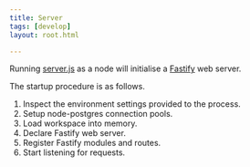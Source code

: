 ```yaml
---
title: Server
tags: [develop]
layout: root.html

---
```


Running [server.js](https://github.com/GEOLYTIX/xyz/blob/master/server.js) as a node will initialise a [Fastify](https://www.fastify.io/) web server.

The startup procedure is as follows.

1. Inspect the environment settings provided to the process.
2. Setup node-postgres connection pools.
3. Load workspace into memory.
4. Declare Fastify web server.
5. Register Fastify modules and routes.
6. Start listening for requests.